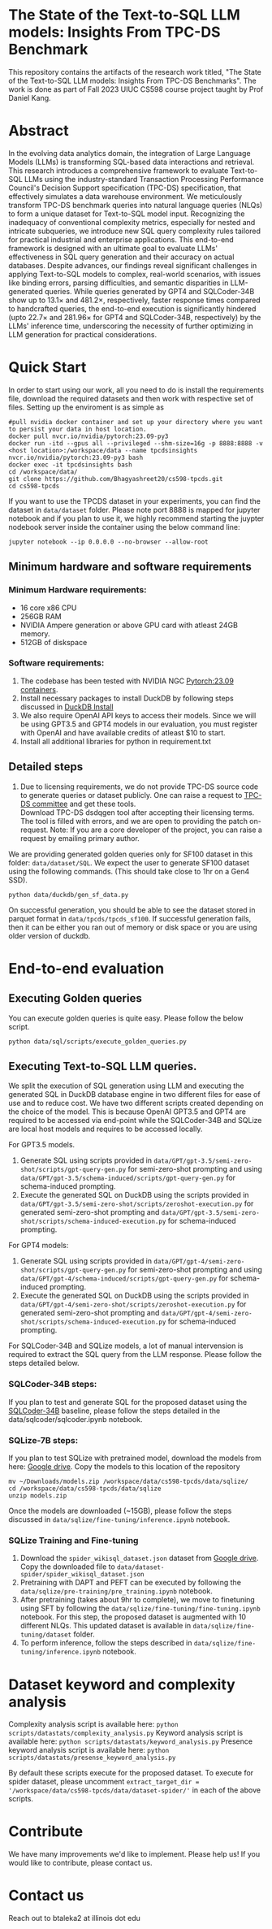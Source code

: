 # The State of the Text-to-SQL LLM models: Insights From TPC-DS Benchmark  

This repository contains the artifacts of the research work titled, "The State of the Text-to-SQL LLM models: Insights From TPC-DS Benchmarks". The work is done as part of Fall 2023 UIUC CS598 course project taught by Prof Daniel Kang.

# Abstract
In the evolving data analytics domain, the integration of Large Language Models (LLMs) is transforming SQL-based data interactions and retrieval. This research introduces a comprehensive framework to evaluate Text-to-SQL LLMs using the industry-standard Transaction Processing Performance Council's Decision Support specification (TPC-DS) specification, that effectively simulates a data warehouse environment. We meticulously transform TPC-DS benchmark queries into natural language queries (NLQs) to form a unique dataset for Text-to-SQL model input. Recognizing the inadequacy of conventional complexity metrics, especially for nested and intricate subqueries, we introduce new SQL query complexity rules tailored for practical industrial and enterprise applications.  This end-to-end framework is designed with an ultimate goal to evaluate LLMs' effectiveness in SQL query generation and their accuracy on actual databases. Despite advances, our findings reveal significant challenges in applying Text-to-SQL models to complex, real-world scenarios, with issues like binding errors, parsing difficulties, and semantic disparities in LLM-generated queries. While queries generated by GPT4 and SQLCoder-34B show up to 13.1$\times$ and 481.2$\times$, respectively, faster response times compared to handcrafted queries, the end-to-end execution is significantly hindered (upto 22.7$\times$ and 281.96$\times$ for GPT4 and SQLCoder-34B, respectively) by the LLMs' inference time, underscoring the necessity of further optimizing in LLM generation for practical considerations.


# Quick Start 

In order to start using our work, all you need to do is install the requirements file, download the required datasets and then work with respective set of files. 
Setting up the enviroment is as simple as 

```
#pull nvidia docker container and set up your directory where you want to persist your data in host location.  
docker pull nvcr.io/nvidia/pytorch:23.09-py3
docker run -itd --gpus all --privileged --shm-size=16g -p 8888:8888 -v <host location>:/workspace/data --name tpcdsinsights nvcr.io/nvidia/pytorch:23.09-py3 bash
docker exec -it tpcdsinsights bash 
cd /workspace/data/
git clone https://github.com/Bhagyashreet20/cs598-tpcds.git
cd cs598-tpcds
```

If you want to use the TPCDS dataset in your experiments, you can find the dataset in `data/dataset` folder. Please note port 8888 is mapped for jupyter notebook and if you plan to use it, we highly recommend starting the juypter nodebook server inside the container using the below command line: 
```
jupyter notebook --ip 0.0.0.0 --no-browser --allow-root
```


## Minimum hardware and software requirements

### Minimum Hardware requirements: 

- 16 core x86 CPU
- 256GB RAM
- NVIDIA Ampere generation or above GPU card with atleast 24GB memory.
- 512GB of diskspace


### Software requirements:
1. The codebase has been tested with NVIDIA NGC [Pytorch:23.09 containers](nvcr.io/nvidia/pytorch:23.09-py3). 
2. Install necessary packages to install DuckDB by following steps discussed in [DuckDB Install](https://duckdb.org/#quickinstall)
3. We also require OpenAI API keys to access their models. Since we will be using GPT3.5 and GPT4 models in our evaluation, you must register with OpenAI and have available credits of atleast $10 to start.
4. Install all additional libraries for python in requirement.txt  


## Detailed steps 

1. Due to licensing requirements, we do not provide TPC-DS source code to generate queries or dataset publicly.
One can raise a request to [TPC-DS committee](https://www.tpc.org/tpc_documents_current_versions/current_specifications5.asp) and get these tools.  
Download TPC-DS dsdqgen tool after accepting their licensing terms. The tool is filled with errors, and we are open to providing the patch on-request. 
Note: If you are a core developer of the project, you can raise a request by emailing primary author. 

We are providing generated golden queries only for SF100 dataset in this folder: `data/dataset/SQL`. We expect the user to generate SF100 dataset using the following commands. (This should take close to 1hr on a Gen4 SSD).
```
python data/duckdb/gen_sf_data.py
```
On successful generation, you should be able to see the dataset stored in parquet format in `data/tpcds/tpcds_sf100`.
If successful generation fails, then it can be either you ran out of memory or disk space or you are using older version of duckdb. 


# End-to-end evaluation

## Executing Golden queries 
You can execute golden queries is quite easy. Please follow the below script.

```
python data/sql/scripts/execute_golden_queries.py
```
 

## Executing Text-to-SQL LLM queries. 
We split the execution of SQL generation using LLM and executing the generated SQL in DuckDB database engine in two different files for ease of use and to reduce cost. 
We have two different scripts created depending on the choice of the model. 
This is because OpenAI GPT3.5 and GPT4 are required to be accessed via end-point while the SQLCoder-34B and SQLize are local host models and requires to be accessed locally. 

For GPT3.5 models. 
1. Generate SQL using scripts provided in `data/GPT/gpt-3.5/semi-zero-shot/scripts/gpt-query-gen.py` for semi-zero-shot prompting and using `data/GPT/gpt-3.5/schema-induced/scripts/gpt-query-gen.py` for schema-induced prompting.
2. Execute the generated SQL on DuckDB using the scripts provided in `data/GPT/gpt-3.5/semi-zero-shot/scripts/zeroshot-execution.py` for generated semi-zero-shot prompting and `data/GPT/gpt-3.5/semi-zero-shot/scripts/schema-induced-execution.py` for schema-induced prompting.

For GPT4 models: 
1. Generate SQL using scripts provided in `data/GPT/gpt-4/semi-zero-shot/scripts/gpt-query-gen.py` for semi-zero-shot prompting and using `data/GPT/gpt-4/schema-induced/scripts/gpt-query-gen.py` for schema-induced prompting.
2. Execute the generated SQL on DuckDB using the scripts provided in `data/GPT/gpt-4/semi-zero-shot/scripts/zeroshot-execution.py` for generated semi-zero-shot prompting and `data/GPT/gpt-4/semi-zero-shot/scripts/schema-induced-execution.py` for schema-induced prompting.


For SQLCoder-34B and SQLize models, a lot of manual intervension is required to extract the SQL query from the LLM response. Please follow the steps detailed below. 

### SQLCoder-34B steps: 
If you plan to test and generate SQL for the proposed dataset using the [SQLCoder-34B](https://github.com/defog-ai/sqlcoder) baseline, please follow the steps detailed in the data/sqlcoder/sqlcoder.ipynb notebook. 

### SQLize-7B steps: 
If you plan to test SQLize with pretrained model, download the models from here: [Google drive](https://drive.google.com/drive/folders/1vfuYucYCIBtTxcuPO89xsH0vVVFyUUQx?usp=sharing). 
Copy the models to this location of the repository 
```
mv ~/Downloads/models.zip /workspace/data/cs598-tpcds/data/sqlize/
cd /workspace/data/cs598-tpcds/data/sqlize
unzip models.zip
```

Once the models are downloaded (~15GB), please follow the steps discussed in `data/sqlize/fine-tuning/inference.ipynb` notebook. 

### SQLize Training and Fine-tuning
1. Download the `spider_wikisql_dataset.json` dataset from [Google drive](https://drive.google.com/drive/folders/1vfuYucYCIBtTxcuPO89xsH0vVVFyUUQx?usp=sharing). Copy the downloaded file to `data/dataset-spider/spider_wikisql_dataset.json`
2. Pretraining with DAPT and PEFT can be executed by following the `data/sqlize/pre-training/pre_training.ipynb` notebook.
3. After pretraining (takes about 9hr to complete), we move to finetuning using SFT by following the `data/sqlize/fine-tuning/fine-tuning.ipynb` notebook. For this step, the proposed dataset is augmented with 10 different NLQs. This updated dataset is available in `data/sqlize/fine-tuning/dataset` folder. 
4. To perform inference, follow the steps described in `data/sqlize/fine-tuning/inference.ipynb` notebook. 

# Dataset keyword and complexity analysis 

Complexity analysis script is available here: `python scripts/datastats/complexity_analysis.py` 
Keyword analysis script is available here:  `python scripts/datastats/keyword_analysis.py`
Presence keyword analysis script is available here: `python scripts/datastats/presense_keyword_analysis.py`

By default these scripts execute for the proposed dataset. To execute for spider dataset, please uncomment `extract_target_dir = '/workspace/data/cs598-tpcds/data/dataset-spider/'` in each of the above scripts.

# Contribute
We have many improvements we'd like to implement. Please help us! If you would like to contribute, please contact us. 

# Contact us
Reach out to btaleka2 at illinois dot edu
